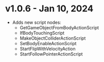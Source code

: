 # v1.0.6 - Jan 10, 2024

* Adds new script nodes:
    - GetGameObjectFromBodyActionScript
    - IfBodyTouchingScript
    - MakeObjectColliderActionScript
    - SetBodyEnableActionScript
    - StartFlipWithVelocityAction
    - StartFollowPointerActionScript

